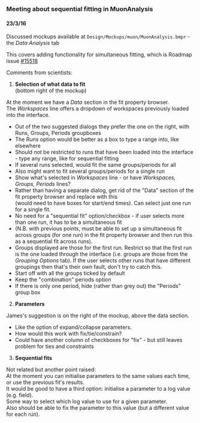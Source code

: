 ### Meeting about sequential fitting in MuonAnalysis ###
#### 23/3/16 ####

Discussed mockups available at `Design/Mockups/muon/MuonAnalysis.bmpr` - the _Data Analysis_ tab

This covers adding functionality for simultaneous fitting, which is Roadmap issue [#15518](https://github.com/mantidproject/mantid/issues/15518)

Comments from scientists:

1. **Selection of what data to fit**  
  (bottom right of the mockup)

  At the moment we have a _Data_ section in the fit property browser.  
  The _Workspaces_ line offers a dropdown of workspaces previously loaded into the interface.

  - Out of the two suggested dialogs they prefer the one on the right, with Runs, Groups, Periods groupboxes
  - The Runs option would be better as a box to type a range into, like elsewhere
  - Should *not* be restricted to runs that have been loaded into the interface - type any range, like for sequential fitting
  - If several runs selected, would fit the same groups/periods for all
  - Also might want to fit several groups/periods for a single run
  - Show what's selected in _Workspaces_ line - or have *Workspaces, Groups, Periods* lines?
  - Rather than having a separate dialog, get rid of the "Data" section of the fit property browser and replace with this  
  (would need to have boxes for start/end times). Can select just one run for a single fit.
  - No need for a "sequential fit" option/checkbox - if user selects more than one run, it has to be a simultaneous fit
  - (N.B. with previous points, must be able to set up a simultaneous fit across groups (for one run) in the fit property browser and then run this as a sequential fit across runs).
  - Groups displayed are those for the first run. Restrict so that the first run is the one loaded through the interface (i.e. groups are those from the _Grouping Options_ tab). If the user selects other runs that have different groupings then that's their own fault, don't try to catch this. 
  - Start off with all the groups ticked by default
  - Keep the "combination" periods option
  - If there is only one period, hide (rather than grey out) the "Periods" group box
  
2. **Parameters**  

  James's suggestion is on the right of the mockup, above the data section.

  - Like the option of expand/collapse parameters. 
  - How would this work with fix/tie/constrain?
  - Could have another column of checkboxes for "fix" - but still leaves problem for ties and constraints

3. **Sequential fits**

  Not related but another point raised:  
  At the moment you can initialise parameters to the same values each time, or use the previous fit's results.  
  It would be good to have a third option: initialise a parameter to a log value (e.g. field).  
  Some way to select which log value to use for a given parameter.  
  Also should be able to fix the parameter to this value (but a different value for each run).
  

